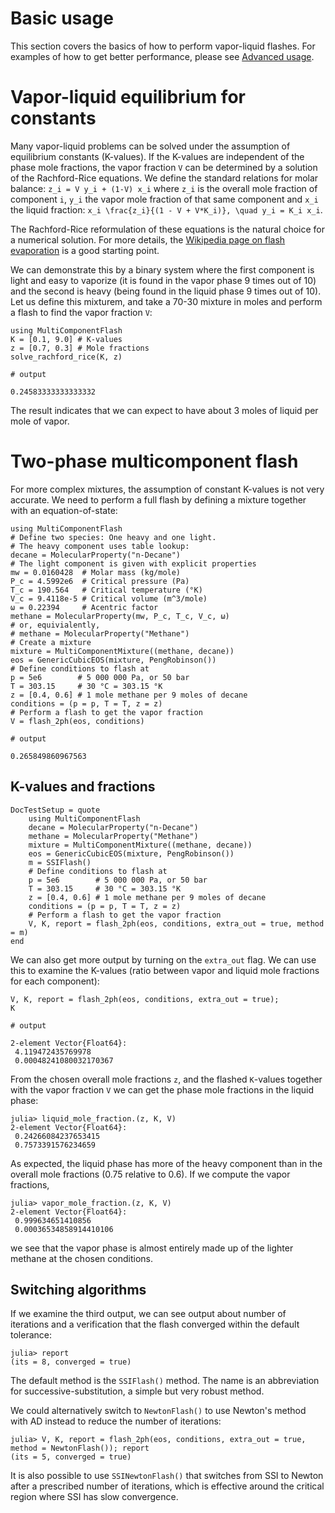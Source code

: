 # Basic usage
This section covers the basics of how to perform vapor-liquid flashes. For examples of how to get better performance, please see [Advanced usage](@ref).

# Vapor-liquid equilibrium for constants
Many vapor-liquid problems can be solved under the assumption of equilibrium constants (K-values). If the K-values are independent of the phase mole fractions, the vapor fraction ``V`` can be determined by a solution of the Rachford-Rice equations. We define the standard relations for molar balance:
`` z_i = V y_i + (1-V) x_i ``
where `` z_i `` is the overall mole fraction of component ``i``, ``y_i`` the vapor mole fraction of that same component and ``x_i`` the liquid fraction:
``x_i \frac{z_i}{(1 - V + V*K_i)}, \quad y_i = K_i x_i``.

The Rachford-Rice reformulation of these equations is the natural choice for a numerical solution. For more details, the [Wikipedia page on flash evaporation](https://en.wikipedia.org/wiki/Flash_evaporation) is a good starting point.

We can demonstrate this by a binary system where the first component is light and easy to vaporize (it is found in the vapor phase 9 times out of 10) and the second is heavy (being found in the liquid phase 9 times out of 10). Let us define this mixturem, and take a 70-30 mixture in moles and perform a flash to find the vapor fraction ``V``:
```jldoctest
using MultiComponentFlash
K = [0.1, 9.0] # K-values
z = [0.7, 0.3] # Mole fractions
solve_rachford_rice(K, z)

# output

0.24583333333333332
```
The result indicates that we can expect to have about 3 moles of liquid per mole of vapor.

# Two-phase multicomponent flash
For more complex mixtures, the assumption of constant K-values is not very accurate. We need to perform a full flash by defining a mixture together with an equation-of-state:
```jldoctest
using MultiComponentFlash
# Define two species: One heavy and one light.
# The heavy component uses table lookup:
decane = MolecularProperty("n-Decane")
# The light component is given with explicit properties
mw = 0.0160428  # Molar mass (kg/mole)
P_c = 4.5992e6  # Critical pressure (Pa)
T_c = 190.564   # Critical temperature (°K)
V_c = 9.4118e-5 # Critical volume (m^3/mole)
ω = 0.22394     # Acentric factor
methane = MolecularProperty(mw, P_c, T_c, V_c, ω)
# or, equivialently,
# methane = MolecularProperty("Methane")
# Create a mixture
mixture = MultiComponentMixture((methane, decane))
eos = GenericCubicEOS(mixture, PengRobinson())
# Define conditions to flash at
p = 5e6        # 5 000 000 Pa, or 50 bar
T = 303.15     # 30 °C = 303.15 °K
z = [0.4, 0.6] # 1 mole methane per 9 moles of decane
conditions = (p = p, T = T, z = z)
# Perform a flash to get the vapor fraction
V = flash_2ph(eos, conditions)

# output

0.265849860967563
```

## K-values and fractions
```@meta
DocTestSetup = quote
    using MultiComponentFlash
    decane = MolecularProperty("n-Decane")
    methane = MolecularProperty("Methane")
    mixture = MultiComponentMixture((methane, decane))
    eos = GenericCubicEOS(mixture, PengRobinson())
    m = SSIFlash()
    # Define conditions to flash at
    p = 5e6        # 5 000 000 Pa, or 50 bar
    T = 303.15     # 30 °C = 303.15 °K
    z = [0.4, 0.6] # 1 mole methane per 9 moles of decane
    conditions = (p = p, T = T, z = z)
    # Perform a flash to get the vapor fraction
    V, K, report = flash_2ph(eos, conditions, extra_out = true, method = m)
end
```
We can also get more output by turning on the `extra_out` flag. We can use this to examine the K-values (ratio between vapor and liquid mole fractions for each component):
```jldoctest
V, K, report = flash_2ph(eos, conditions, extra_out = true);
K

# output

2-element Vector{Float64}:
 4.119472435769978
 0.00048241080032170367
```
From the chosen overall mole fractions `z`, and the flashed `K`-values together with the vapor fraction `V` we can get the phase mole fractions in the liquid phase:
```jldoctest
julia> liquid_mole_fraction.(z, K, V)
2-element Vector{Float64}:
 0.24266084237653415
 0.7573391576234659
```
As expected, the liquid phase has more of the heavy component than in the overall mole fractions (0.75 relative to 0.6). If we compute the vapor fractions,
```jldoctest
julia> vapor_mole_fraction.(z, K, V)
2-element Vector{Float64}:
 0.999634651410856
 0.00036534858914410106
```
we see that the vapor phase is almost entirely made up of the lighter methane at the chosen conditions.

## Switching algorithms
If we examine the third output, we can see output about number of iterations and a verification that the flash converged within the default tolerance:
```jldoctest
julia> report
(its = 8, converged = true)
```
The default method is the `SSIFlash()` method. The name is an abbreviation for successive-substitution, a simple but very robust method.

We could alternatively switch to `NewtonFlash()` to use Newton's method with AD instead to reduce the number of iterations:
```jldoctest
julia> V, K, report = flash_2ph(eos, conditions, extra_out = true, method = NewtonFlash()); report
(its = 5, converged = true)
```
It is also possible to use `SSINewtonFlash()` that switches from SSI to Newton after a prescribed number of iterations, which is effective around the critical region where SSI has slow convergence.
